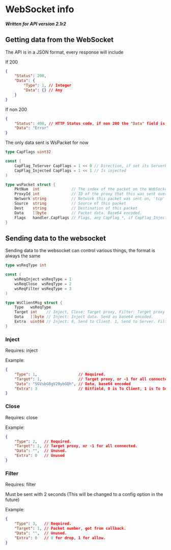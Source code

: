 # WebSocket info
##### Written for API version 2.1r2
## Getting data from the WebSocket
The API is in a JSON format, every response will include

If 200
```json
{
    "Status": 200,
    "Data": {
        "Type": 1, // Integer
        "Data": {} // Any
    }
}
```

If non 200
```json
{
    "Status": 400, // HTTP Status code, if non 200 the "Data" field is ALWAYS a string
    "Data": "Error"
}
```

The only data sent is WsPacket for now
```go
type CapFlags uint32

const (
	CapFlag_ToServer CapFlags = 1 << 0 // Direction, if set its Serverbound, if not is ClientBound
	CapFlag_Injected CapFlags = 1 << 1 // Is injected
)

type wsPacket struct {
	PktNum  int              // The index of the packet on the WebSocket - Only used for filtering right now
	ProxyId int              // ID of the proxy that this was sent over
	Network string           // Network this packet was sent on, 'tcp' or 'udp'
	Source  string           // Source of this packet
	Dest    string           // Destination of this packet
	Data    []byte           // Packet data. Base64 encoded.
	Flags   handler.CapFlags // Flags, any CapFlag_*, if CapFlag_Inject is set this packet cannot be filtered.
}
```

## Sending data to the websocket
Sending data to the websocket can control various things, the format is always the same
```go
type wsReqType int

const (
    wsReqInject wsReqType = 1
	wsReqClose  wsReqType = 2
	wsReqFilter wsReqType = 3
)

type WsClientMsg struct {
	Type   wsReqType
	Target int    // Inject, Close: Target proxy, Filter: Target proxy
	Data   []byte // Inject: Inject data. Send as base64 encoded.
	Extra  uint64 // Inject: 0, Send to Client. 1, Send to Server. Filter: 0, Drop/Send (0/1)
}
```

### Inject
Requires: inject

Example:
```json
{
    "Type": 1,                  // Required.
    "Target": 1,                // Target proxy, or -1 for all connected.
    "Data": "SGVsbG8gV29ybGQh", // Data, base64 encoded
    "Extra": 3                  // Bitfield, 0 is To Client, 1 is To Server. One of these fields must be set.
}
```

### Close
Requires: close

Example:
```json
{
    "Type": 2,   // Required.
    "Target": 1, // Target proxy, or -1 for all connected.
    "Data": "",  // Unused.
    "Extra": 0   // Unused
}
```

### Filter
Requires: filter

Must be sent with 2 seconds (This will be changed to a config option in the future)

Example:
```json
{
    "Type": 3,   // Required.
    "Target": 1, // Packet number, got from callback.
    "Data": "",  // Unused.
    "Extra": 0   // 0 for drop, 1 for allow.
}
```
